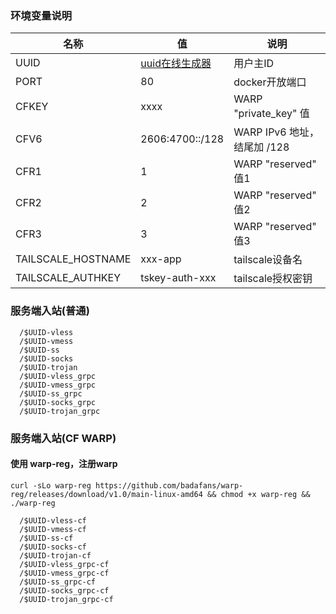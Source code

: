 
### 环境变量说明

|  名称 | 值  | 说明  |
| ------------ | ------------ | ------------ |
|  UUID |  [uuid在线生成器](https://www.uuidgenerator.net "uuid在线生成器") | 用户主ID  |
|  PORT |  80 | docker开放端口  |
|  CFKEY |  xxxx | WARP "private_key" 值  |
|  CFV6 |  2606:4700::/128 | WARP IPv6 地址，结尾加 /128  |
|  CFR1 |  1 | WARP "reserved" 值1  |
|  CFR2 |  2 | WARP "reserved" 值2  |
|  CFR3 |  3 | WARP "reserved" 值3  |
|  TAILSCALE_HOSTNAME |  xxx-app | tailscale设备名  |
|  TAILSCALE_AUTHKEY |  tskey-auth-xxx | tailscale授权密钥  |

### 服务端入站(普通)

```
  /$UUID-vless
  /$UUID-vmess
  /$UUID-ss
  /$UUID-socks
  /$UUID-trojan
  /$UUID-vless_grpc
  /$UUID-vmess_grpc
  /$UUID-ss_grpc
  /$UUID-socks_grpc
  /$UUID-trojan_grpc
```

### 服务端入站(CF WARP)
#### 使用 warp-reg，注册warp
```
curl -sLo warp-reg https://github.com/badafans/warp-reg/releases/download/v1.0/main-linux-amd64 && chmod +x warp-reg && ./warp-reg
```
```
  /$UUID-vless-cf
  /$UUID-vmess-cf
  /$UUID-ss-cf
  /$UUID-socks-cf
  /$UUID-trojan-cf
  /$UUID-vless_grpc-cf
  /$UUID-vmess_grpc-cf
  /$UUID-ss_grpc-cf
  /$UUID-socks_grpc-cf
  /$UUID-trojan_grpc-cf
```
